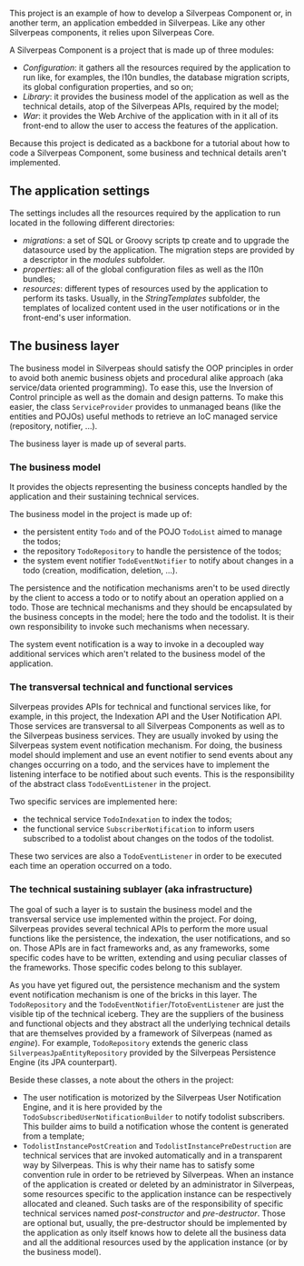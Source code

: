 This project is an example of how to develop a Silverpeas Component or, in another term, an
application embedded in Silverpeas. Like any other Silverpeas components, it relies upon
Silverpeas Core.

A Silverpeas Component is a project that is made up of three modules:

* *Configuration*: it gathers all the resources required by the application to run like, for
  examples, the l10n bundles, the database migration scripts, its global configuration
  properties, and so on;
* *Library*: it provides the business model of the application as well as the technical details,
  atop of the Silverpeas APIs, required by the model;
* *War*: it provides the Web Archive of the application with in it all of its front-end to allow
  the user to access the features of the application.

Because this project is dedicated as a backbone for a tutorial about how to code a Silverpeas 
Component, some business and technical details aren't implemented.

## The application settings

The settings includes all the resources required by the application to run located in the 
following different directories:

* *migrations*: a set of SQL or Groovy scripts tp create and to upgrade the datasource used by the 
  application. The migration steps are provided by a descriptor in the *modules* subfolder.
* *properties*: all of the global configuration files as well as the l10n bundles;
* *resources*: different types of resources used by the application to perform its tasks. 
  Usually, in the *StringTemplates* subfolder, the templates of localized content used in the 
  user notifications or in the front-end's user information.

## The business layer

The business model in Silverpeas should satisfy the OOP principles in order to avoid both anemic
business objets and procedural alike approach (aka service/data oriented programming). To ease 
this, use the Inversion of Control principle as well as the domain and design patterns. To make 
this easier, the class `ServiceProvider` provides to unmanaged beans (like the entities and POJOs) 
useful methods to retrieve an IoC managed service (repository, notifier, ...).

The business layer is made up of several parts.

### The business model

It provides the objects representing the business concepts handled by the application and their 
sustaining technical services. 

The business model in the project is made up of:
* the persistent entity `Todo` and of the POJO `TodoList` aimed to manage the todos;
* the repository `TodoRepository` to handle the persistence of the todos;
* the system event notifier `TodoEventNotifier` to notify about changes in a todo (creation, 
  modification, deletion, ...).

The persistence and the notification mechanisms aren't to be used directly by the client to access
a todo or to notify about an operation applied on a todo. Those are technical mechanisms and they
should be encapsulated by the business concepts in the model; here the todo and the todolist. It 
is their own responsibility to invoke such mechanisms when necessary.

The system event notification is a way to invoke in a decoupled way additional services which 
aren't related to the business model of the application.

### The transversal technical and functional services

Silverpeas provides APIs for technical and functional services like, for example, in this 
project, the Indexation API and the User Notification API. Those services are transversal to 
all Silverpeas Components as well as to the Silverpeas business services. They are usually invoked 
by using the Silverpeas system event notification mechanism. For doing, the business model 
should implement and use an event notifier to send events about any changes occurring on a todo, 
and the services have to implement the listening interface to be notified about such events. 
This is the responsibility of the abstract class `TodoEventListener` in the project.

Two specific services are implemented here:

* the technical service `TodoIndexation` to index the todos;
* the functional service `SubscriberNotification` to inform users subscribed to a todolist about 
  changes on the todos of the todolist.

These two services are also a `TodoEventListener` in order to be executed each time an operation 
occurred on a todo.

### The technical sustaining sublayer (aka infrastructure)

The goal of such a layer is to sustain the business model and the transversal service use 
implemented within the project. For doing, Silverpeas provides several technical APIs to perform the
more usual functions like the persistence, the indexation, the user notifications, and so on. 
Those APIs are in fact frameworks and, as any frameworks, some specific codes have to be written, 
extending and using peculiar classes of the frameworks. Those specific codes belong to this 
sublayer.

As you have yet figured out, the persistence mechanism and the system event notification 
mechanism is one of the bricks in this layer. The `TodoRepository` and the 
`TodoEventNotifier`/`TotoEventListener` are just the visible tip of the technical iceberg. They 
are the suppliers of the business and functional objects and they abstract all the underlying 
technical details that are themselves provided by a framework of Silverpeas (named as *engine*). 
For example, `TodoRepository` extends the generic class `SilverpeasJpaEntityRepository` provided by 
the Silverpeas Persistence Engine (its JPA counterpart).

Beside these classes, a note about the others in the project:

* The user notification is motorized by the Silverpeas User Notification Engine, and it is here 
  provided by the `TodoSubscribedUserNotificationBuilder` to notify todolist subscribers. This 
  builder aims to build a notification whose the content is generated from a template;
* `TodolistInstancePostCreation` and `TodolistInstancePreDestruction` are technical services 
  that are invoked automatically and in a transparent way by Silverpeas. This is why their name 
  has to satisfy some convention rule in order to be retrieved by Silverpeas. When an 
  instance of the application is created or deleted by an administrator in Silverpeas, some 
  resources specific to the application instance can be respectively allocated and cleaned. Such 
  tasks are of the responsibility of specific technical services named *post-constructor* and 
  *pre-destructor*. Those are optional but, usually, the pre-destructor should be implemented by 
  the application as only itself knows how to delete all the business data and all the additional 
  resources used by the application instance (or by the business model).



  

